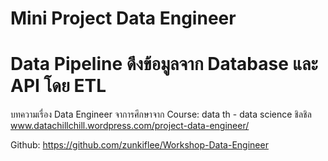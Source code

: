 # Mini Project Data Engineer
# Data Pipeline ดึงข้อมูลจาก Database และ API โดย ETL 



บทความเรื่อง Data Engineer จาการศึกษาจาก Course: data th - data science ชิลชิล
www.datachillchill.wordpress.com/project-data-engineer/

Github: https://github.com/zunkiflee/Workshop-Data-Engineer